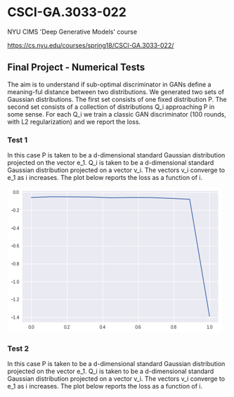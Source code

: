 # CSCI-GA.3033-022
NYU CIMS 'Deep Generative Models' course

https://cs.nyu.edu/courses/spring18/CSCI-GA.3033-022/

## Final Project - Numerical Tests

The aim is to understand if sub-optimal discriminator in GANs define a meaning-ful distance between two distributions.
We generated two sets of Gaussian distributions. The first set consists of one fixed distribution P.
The second set consists of a collection of distributions Q_i approaching P in some sense.
For each Q_i we train a classic GAN discriminator (100 rounds, with L2 regularization) and we report the loss.

### Test 1

In this case P is taken to be a d-dimensional standard Gaussian distribution projected on the vector e_1.
Q_i is taken to be a d-dimensional standard Gaussian distribution projected on a vector v_i.
The vectors v_i converge to e_1 as i increases. 
The plot below reports the loss as a function of i.

![Loss](test1.png)

### Test 2

In this case P is taken to be a d-dimensional standard Gaussian distribution projected on the vector e_1.
Q_i is taken to be a d-dimensional standard Gaussian distribution projected on a vector v_i.
The vectors v_i converge to e_1 as i increases. 
The plot below reports the loss as a function of i.
